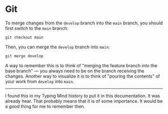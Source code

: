 # Git

To merge changes from the `develop` branch into the `main` branch, you should first
switch to the `main` branch:

```bash
git checkout main
```

Then, you can merge the `develop` branch into `main`:

```bash
git merge develop
```

A way to remember this is to think of "merging the feature branch _into_ the base
branch" — you always need to be on the branch receiving the changes. Another way
to visualize it is to think of "pouring the contents" of your work from `develop`
into `main`.

---

I found this in my Typing Mind history to put it in this documentation. It was
already hear. That probably means that it is of some importance. It would be a good
thing for me to remember then.
